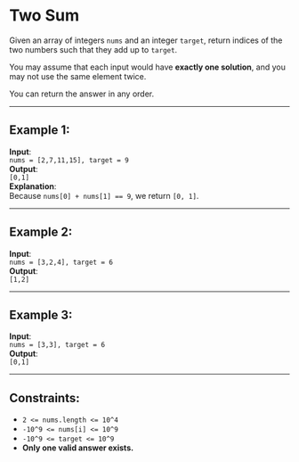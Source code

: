 # Two Sum

Given an array of integers `nums` and an integer `target`, return indices of the two numbers such that they add up to `target`.

You may assume that each input would have **exactly one solution**, and you may not use the same element twice.

You can return the answer in any order.

---

## Example 1:
**Input**:  
`nums = [2,7,11,15], target = 9`  
**Output**:  
`[0,1]`  
**Explanation**:  
Because `nums[0] + nums[1] == 9`, we return `[0, 1]`.

---

## Example 2:
**Input**:  
`nums = [3,2,4], target = 6`  
**Output**:  
`[1,2]`

---

## Example 3:
**Input**:  
`nums = [3,3], target = 6`  
**Output**:  
`[0,1]`

---

## Constraints:
- `2 <= nums.length <= 10^4`
- `-10^9 <= nums[i] <= 10^9`
- `-10^9 <= target <= 10^9`
- **Only one valid answer exists.**

